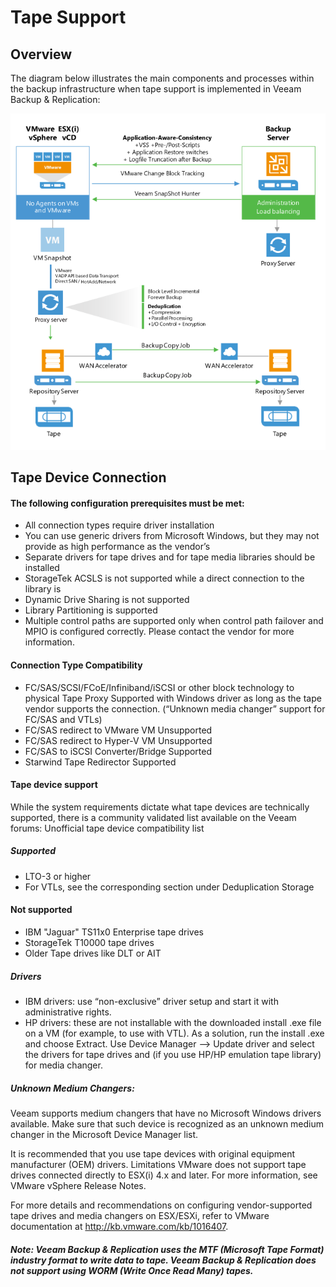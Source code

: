 # Tape Support

## Overview

The diagram below illustrates the main components and processes within
the backup infrastructure when tape support is implemented in Veeam
Backup & Replication:

![](../media/image25.png)



## Tape Device Connection

#### The following configuration prerequisites must be met:

- All connection types require driver installation
-	You can use generic drivers from Microsoft Windows, but they may not provide as high performance as the vendor’s
-	Separate drivers for tape drives and for tape media libraries should be installed
-	StorageTek ACSLS is not supported while a direct connection to the library is
-	Dynamic Drive Sharing is not supported
-	Library Partitioning is supported
-	Multiple control paths are supported only when control path failover and MPIO is configured correctly. Please contact the vendor for more information.

#### Connection Type	Compatibility

- FC/SAS/SCSI/FCoE/Infiniband/iSCSI or other block technology to physical Tape Proxy	Supported with Windows driver as long as the tape vendor supports the connection. (“Unknown media changer” support for FC/SAS and VTLs)
- FC/SAS redirect to VMware VM	Unsupported
- FC/SAS redirect to Hyper-V VM	Unsupported
- FC/SAS to iSCSI Converter/Bridge	Supported
- Starwind Tape Redirector	Supported

#### Tape device support
While the system requirements dictate what tape devices are technically supported, there is a community validated list available on the Veeam forums: Unofficial tape device compatibility list

##### Supported
- LTO-3 or higher
- For VTLs, see the corresponding section under Deduplication Storage

#### Not supported
- IBM "Jaguar" TS11x0 Enterprise tape drives
-	StorageTek T10000 tape drives
-	Older Tape drives like DLT or AIT

##### Drivers
-	IBM drivers: use “non-exclusive” driver setup and start it with administrative rights.
-	HP drivers: these are not installable with the downloaded install .exe file on a VM (for example, to use with VTL). As a solution, run the install .exe and choose Extract. Use Device Manager –> Update driver and select the drivers for tape drives and (if you use HP/HP emulation tape library) for media changer.


##### Unknown Medium Changers:

Veeam supports medium changers that have no Microsoft Windows drivers available. Make sure that such device is recognized as an unknown medium changer in the Microsoft Device Manager list.

It is recommended that you use tape devices with original equipment manufacturer (OEM) drivers. Limitations VMware does not support tape drives connected directly to ESX(i) 4.x and later. For more information, see VMware vSphere Release Notes.  

For more details and recommendations on configuring vendor-supported tape drives and media changers on ESX/ESXi, refer to VMware documentation at http://kb.vmware.com/kb/1016407.


##### Note: Veeam Backup & Replication uses the MTF (Microsoft Tape Format) industry format to write data to tape. Veeam Backup & Replication does not support using WORM (Write Once Read Many) tapes.
 
